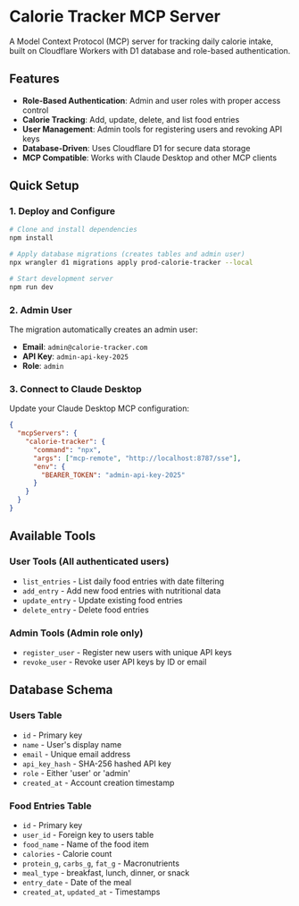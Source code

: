 # Calorie Tracker MCP Server

A Model Context Protocol (MCP) server for tracking daily calorie intake, built on Cloudflare Workers with D1 database and role-based authentication.

## Features

- **Role-Based Authentication**: Admin and user roles with proper access control
- **Calorie Tracking**: Add, update, delete, and list food entries
- **User Management**: Admin tools for registering users and revoking API keys
- **Database-Driven**: Uses Cloudflare D1 for secure data storage
- **MCP Compatible**: Works with Claude Desktop and other MCP clients

## Quick Setup

### 1. Deploy and Configure

```bash
# Clone and install dependencies
npm install

# Apply database migrations (creates tables and admin user)
npx wrangler d1 migrations apply prod-calorie-tracker --local

# Start development server
npm run dev
```

### 2. Admin User

The migration automatically creates an admin user:

- **Email**: `admin@calorie-tracker.com`
- **API Key**: `admin-api-key-2025`
- **Role**: `admin`

### 3. Connect to Claude Desktop

Update your Claude Desktop MCP configuration:

```json
{
  "mcpServers": {
    "calorie-tracker": {
      "command": "npx",
      "args": ["mcp-remote", "http://localhost:8787/sse"],
      "env": {
        "BEARER_TOKEN": "admin-api-key-2025"
      }
    }
  }
}
```

## Available Tools

### User Tools (All authenticated users)

- `list_entries` - List daily food entries with date filtering
- `add_entry` - Add new food entries with nutritional data
- `update_entry` - Update existing food entries
- `delete_entry` - Delete food entries

### Admin Tools (Admin role only)

- `register_user` - Register new users with unique API keys
- `revoke_user` - Revoke user API keys by ID or email

## Database Schema

### Users Table

- `id` - Primary key
- `name` - User's display name
- `email` - Unique email address
- `api_key_hash` - SHA-256 hashed API key
- `role` - Either 'user' or 'admin'
- `created_at` - Account creation timestamp

### Food Entries Table

- `id` - Primary key
- `user_id` - Foreign key to users table
- `food_name` - Name of the food item
- `calories` - Calorie count
- `protein_g`, `carbs_g`, `fat_g` - Macronutrients
- `meal_type` - breakfast, lunch, dinner, or snack
- `entry_date` - Date of the meal
- `created_at`, `updated_at` - Timestamps
